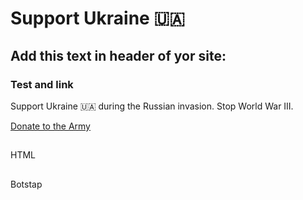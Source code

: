 # Support Ukraine 🇺🇦

## Add this text in header of yor site:

### Test and link

Support Ukraine 🇺🇦 during the Russian invasion. Stop World War III.

[Donate to the Army ](https://bank.gov.ua/en/news/all/natsionalniy-bank-vidkriv-spetsrahunok-dlya-zboru-koshtiv-na-potrebi-armiyi)


##

HTML 


##

Botstap 


